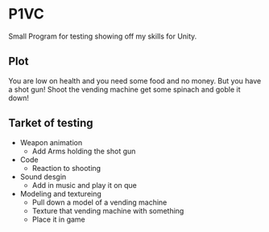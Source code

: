 # P1VC
Small Program for testing showing off my skills for Unity.


## Plot

You are low on health and you need some food and no money. But you have a shot gun! Shoot the vending machine get some spinach and goble it down!

## Tarket of testing

* Weapon animation
  * Add Arms holding the shot gun
* Code
    * Reaction to shooting
* Sound desgin
    * Add in music and play it on que
* Modeling and textureing
  * Pull down a model of a vending machine
  * Texture that vending machine with something
  * Place it in game

